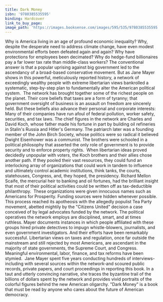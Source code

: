 ```yaml
---
title: Dark Money
isbn: '9780385535595'
binding: Hardcover
link_to_buy_page:
image_path: 'https://images.booksense.com/images/595/535/9780385535595.jpg'
---
```



Why is America living in an age of profound economic inequality? Why, despite the desperate need to address climate change, have even modest environmental efforts been defeated again and again? Why have protections for employees been decimated? Why do hedge-fund billionaires pay a far lower tax rate than middle-class workers?
The conventional answer is that a popular uprising against big government led to the ascendancy of a broad-based conservative movement. But as Jane Mayer shows in this powerful, meticulously reported history, a network of exceedingly wealthy people with extreme libertarian views bankrolled a systematic, step-by-step plan to fundamentally alter the American political system.&nbsp;
The network has brought together some of the richest people on the planet. Their core beliefs that taxes are a form of tyranny; that government oversight of business is an assault on freedom are sincerely held. But these beliefs also advance their personal and corporate interests: Many of their companies have run afoul of federal pollution, worker safety, securities, and tax laws.
The chief figures in the network are Charles and David Koch, whose father made his fortune in part by building oil refineries in Stalin's Russia and Hitler's Germany. The patriarch later was a founding member of the John Birch Society, whose politics were so radical it believed Dwight Eisenhower was a communist. The brothers were schooled in a political philosophy that asserted the only role of government is to provide security and to enforce property rights.&nbsp;
When libertarian ideas proved decidedly unpopular with voters, the Koch brothers and their allies chose another path. If they pooled their vast resources, they could fund an interlocking array of organizations that could work in tandem to influence and ultimately control academic institutions, think tanks, the courts, statehouses, Congress, and, they hoped, the presidency. Richard Mellon Scaife, the mercurial heir to banking and oil fortunes, had the brilliant insight that most of their political activities could be written off as tax-deductible philanthropy.&nbsp;
These organizations were given innocuous names such as Americans for Prosperity. Funding sources were hidden whenever possible. This process reached its apotheosis with the allegedly populist Tea Party movement, abetted mightily by the "Citizens United" decision a case conceived of by legal advocates funded by the network.
The political operatives the network employs are disciplined, smart, and at times ruthless. Mayer documents instances in which people affiliated with these groups hired private detectives to impugn whistle-blowers, journalists, and even government investigators. And their efforts have been remarkably successful. Libertarian views on taxes and regulation, once far outside the mainstream and still rejected by most Americans, are ascendant in the majority of state governments, the Supreme Court, and Congress. Meaningful environmental, labor, finance, and tax reforms have been stymied.&nbsp;
Jane Mayer spent five years conducting hundreds of interviews-including with several sources within the network-and scoured public records, private papers, and court proceedings in reporting this book. In a taut and utterly convincing narrative, she traces the byzantine trail of the billions of dollars spent by the network and provides vivid portraits of the colorful figures behind the new American oligarchy.
"Dark Money" is a book that must be read by anyone who cares about the future of American democracy.